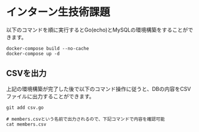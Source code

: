 # インターン生技術課題

以下のコマンドを順に実行するとGo(echo)とMySQLの環境構築をすることができます。

```
docker-compose build --no-cache
docker-compose up -d
```

## CSVを出力

上記の環境構築が完了した後で以下のコマンド操作に従うと、DBの内容をCSVファイルに出力することができます。

```
git add csv.go

# members.csvという名前で出力されるので、下記コマンドで内容を確認可能
cat members.csv
```